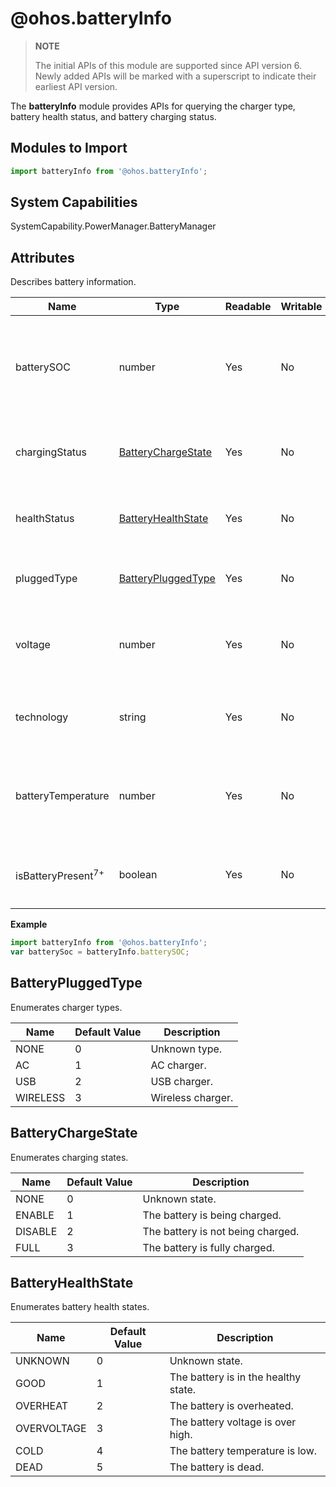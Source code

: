# @ohos.batteryInfo

>**NOTE**
>
>The initial APIs of this module are supported since API version 6. Newly added APIs will be marked with a superscript to indicate their earliest API version.

The **batteryInfo** module provides APIs for querying the charger type, battery health status, and battery charging status.


## Modules to Import

```js
import batteryInfo from '@ohos.batteryInfo';
```

## System Capabilities

SystemCapability.PowerManager.BatteryManager

## Attributes

Describes battery information.

| Name                          | Type                                      | Readable | Writable | Description                                                  |
| ----------------------------- | ----------------------------------------- | -------- | -------- | ------------------------------------------------------------ |
| batterySOC                    | number                                    | Yes      | No       | Battery state of charge (SoC) of the current device, in unit of percentage. |
| chargingStatus                | [BatteryChargeState](#batterychargestate) | Yes      | No       | Battery charging state of the current device.                |
| healthStatus                  | [BatteryHealthState](#batteryhealthstate) | Yes      | No       | Battery health state of the current device.                  |
| pluggedType                   | [BatteryPluggedType](#batterypluggedtype) | Yes      | No       | Charger type of the current device.                          |
| voltage                       | number                                    | Yes      | No       | Battery voltage of the current device, in unit of microvolt. |
| technology                    | string                                    | Yes      | No       | Battery technology of the current device.                    |
| batteryTemperature            | number                                    | Yes      | No       | Battery temperature of the current device, in unit of 0.1°C. |
| isBatteryPresent<sup>7+</sup> | boolean                                   | Yes      | No       | Whether the battery is supported or present.                 |

**Example**

```js
import batteryInfo from '@ohos.batteryInfo';
var batterySoc = batteryInfo.batterySOC;
```


## BatteryPluggedType

Enumerates charger types.

| Name     | Default Value | Description       |
| -------- | ------------- | ----------------- |
| NONE     | 0             | Unknown type.     |
| AC       | 1             | AC charger.       |
| USB      | 2             | USB charger.      |
| WIRELESS | 3             | Wireless charger. |


## BatteryChargeState

Enumerates charging states.

| Name    | Default Value | Description                       |
| ------- | ------------- | --------------------------------- |
| NONE    | 0             | Unknown state.                    |
| ENABLE  | 1             | The battery is being charged.     |
| DISABLE | 2             | The battery is not being charged. |
| FULL    | 3             | The battery is fully charged.     |


## BatteryHealthState

Enumerates battery health states.

| Name        | Default Value | Description                          |
| ----------- | ------------- | ------------------------------------ |
| UNKNOWN     | 0             | Unknown state.                       |
| GOOD        | 1             | The battery is in the healthy state. |
| OVERHEAT    | 2             | The battery is overheated.           |
| OVERVOLTAGE | 3             | The battery voltage is over high.    |
| COLD        | 4             | The battery temperature is low.      |
| DEAD        | 5             | The battery is dead.                 |

